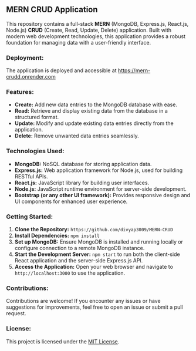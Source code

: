 ## MERN CRUD Application

This repository contains a full-stack **MERN** (MongoDB, Express.js, React.js, Node.js) **CRUD** (Create, Read, Update, Delete) application. Built with modern web development technologies, this application provides a robust foundation for managing data with a user-friendly interface.

### Deployment:

The application is deployed and accessible at https://mern-crudd.onrender.com

### Features:

- **Create:** Add new data entries to the MongoDB database with ease.
- **Read:** Retrieve and display existing data from the database in a structured format.
- **Update:** Modify and update existing data entries directly from the application.
- **Delete:** Remove unwanted data entries seamlessly.

### Technologies Used:

- **MongoDB:** NoSQL database for storing application data.
- **Express.js:** Web application framework for Node.js, used for building RESTful APIs.
- **React.js:** JavaScript library for building user interfaces.
- **Node.js:** JavaScript runtime environment for server-side development.
- **Bootstrap (or any other UI framework):** Provides responsive design and UI components for enhanced user experience.

### Getting Started:

1. **Clone the Repository:** `https://github.com/divyap3009/MERN-CRUD`
2. **Install Dependencies:** `npm install`
3. **Set up MongoDB:** Ensure MongoDB is installed and running locally or configure connection to a remote MongoDB instance.
4. **Start the Development Server:** `npm start` to run both the client-side React application and the server-side Express.js API.
5. **Access the Application:** Open your web browser and navigate to `http://localhost:3000` to use the application.

### Contributions:

Contributions are welcome! If you encounter any issues or have suggestions for improvements, feel free to open an issue or submit a pull request.

### License:

This project is licensed under the [MIT License](LICENSE).
